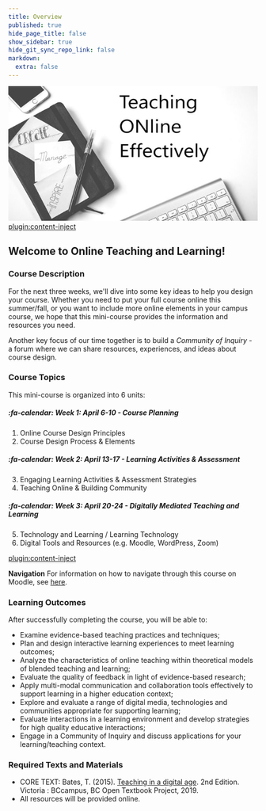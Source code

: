 ```yaml
---
title: Overview
published: true
hide_page_title: false
show_sidebar: true
hide_git_sync_repo_link: false
markdown:
  extra: false
---
```


![](rsz_tone.jpg) 
[plugin:content-inject](_important-reminders)

## Welcome to Online Teaching and Learning!

### Course Description
For the next three weeks, we'll dive into some key ideas to help you design your course.  Whether you need to put your full course online this summer/fall, or you want to include more online elements in your campus course, we hope that this mini-course provides the information and resources you need.

Another key focus of our time together is to build a *Community of Inquiry* - a forum where we can share resources, experiences, and ideas about course design.


### Course Topics
This mini-course is organized into 6 units:

##### :fa-calendar: *Week 1: April 6-10 - Course Planning*
  1. Online Course Design Principles
  2. Course Design Process & Elements

##### :fa-calendar: *Week 2: April 13-17 - Learning Activities & Assessment*
  3. Engaging Learning Activities & Assessment Strategies
  4. Teaching Online & Building Community

##### :fa-calendar: *Week 3: April 20-24 - Digitally Mediated Teaching and Learning*
 5. Technology and Learning / Learning Technology
 6. Digital Tools and Resources (e.g. Moodle, WordPress, Zoom)


[plugin:content-inject](../schedule/_calendar)



**Navigation**
For information on how to navigate through this course on Moodle, see [here](http://create.twu.ca/help/moodle).


### Learning Outcomes

After successfully completing the course, you will be able to:
- Examine evidence-based teaching practices and techniques;
- Plan and design interactive learning experiences to meet learning outcomes;
- Analyze the characteristics of online teaching within theoretical models of blended teaching and learning;
- Evaluate the quality of feedback in light of evidence-based research;
- Apply multi-modal communication and collaboration tools effectively to support learning in a higher education context;
- Explore and evaluate a range of digital media, technologies and communities appropriate for supporting learning;
- Evaluate interactions in a learning environment and develop strategies for high quality educative interactions;
- Engage in a Community of Inquiry and discuss applications for your learning/teaching context.


### **Required** Texts and Materials
- CORE TEXT: Bates, T. (2015). [Teaching in a digital age](https://pressbooks.bccampus.ca/teachinginadigitalagev2/). 2nd Edition. Victoria : BCcampus, BC Open Textbook Project, 2019.
- All resources will be provided online.
